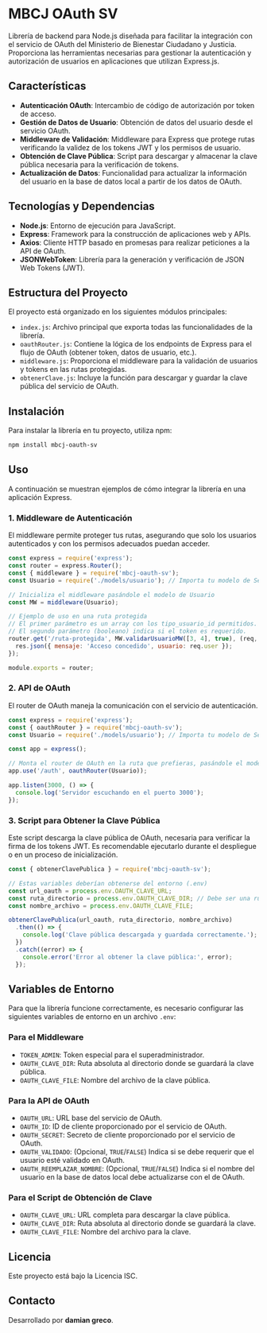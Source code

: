 # MBCJ OAuth SV

Librería de backend para Node.js diseñada para facilitar la integración con el servicio de OAuth del Ministerio de Bienestar Ciudadano y Justicia. Proporciona las herramientas necesarias para gestionar la autenticación y autorización de usuarios en aplicaciones que utilizan Express.js.

## Características

-   **Autenticación OAuth**: Intercambio de código de autorización por token de acceso.
-   **Gestión de Datos de Usuario**: Obtención de datos del usuario desde el servicio OAuth.
-   **Middleware de Validación**: Middleware para Express que protege rutas verificando la validez de los tokens JWT y los permisos de usuario.
-   **Obtención de Clave Pública**: Script para descargar y almacenar la clave pública necesaria para la verificación de tokens.
-   **Actualización de Datos**: Funcionalidad para actualizar la información del usuario en la base de datos local a partir de los datos de OAuth.

## Tecnologías y Dependencias

-   **Node.js**: Entorno de ejecución para JavaScript.
-   **Express**: Framework para la construcción de aplicaciones web y APIs.
-   **Axios**: Cliente HTTP basado en promesas para realizar peticiones a la API de OAuth.
-   **JSONWebToken**: Librería para la generación y verificación de JSON Web Tokens (JWT).

## Estructura del Proyecto

El proyecto está organizado en los siguientes módulos principales:

-   `index.js`: Archivo principal que exporta todas las funcionalidades de la librería.
-   `oauthRouter.js`: Contiene la lógica de los endpoints de Express para el flujo de OAuth (obtener token, datos de usuario, etc.).
-   `middleware.js`: Proporciona el middleware para la validación de usuarios y tokens en las rutas protegidas.
-   `obtenerClave.js`: Incluye la función para descargar y guardar la clave pública del servicio de OAuth.

## Instalación

Para instalar la librería en tu proyecto, utiliza npm:

```bash
npm install mbcj-oauth-sv
```

## Uso

A continuación se muestran ejemplos de cómo integrar la librería en una aplicación Express.

### 1. Middleware de Autenticación

El middleware permite proteger tus rutas, asegurando que solo los usuarios autenticados y con los permisos adecuados puedan acceder.

```javascript
const express = require('express');
const router = express.Router();
const { middleware } = require('mbcj-oauth-sv');
const Usuario = require('./models/usuario'); // Importa tu modelo de Sequelize para Usuario

// Inicializa el middleware pasándole el modelo de Usuario
const MW = middleware(Usuario);

// Ejemplo de uso en una ruta protegida
// El primer parámetro es un array con los tipo_usuario_id permitidos.
// El segundo parámetro (booleano) indica si el token es requerido.
router.get('/ruta-protegida', MW.validarUsuarioMW([3, 4], true), (req, res) => {
  res.json({ mensaje: 'Acceso concedido', usuario: req.user });
});

module.exports = router;
```

### 2. API de OAuth

El router de OAuth maneja la comunicación con el servicio de autenticación.

```javascript
const express = require('express');
const { oauthRouter } = require('mbcj-oauth-sv');
const Usuario = require('./models/usuario'); // Importa tu modelo de Sequelize para Usuario

const app = express();

// Monta el router de OAuth en la ruta que prefieras, pasándole el modelo de Usuario
app.use('/auth', oauthRouter(Usuario));

app.listen(3000, () => {
  console.log('Servidor escuchando en el puerto 3000');
});
```

### 3. Script para Obtener la Clave Pública

Este script descarga la clave pública de OAuth, necesaria para verificar la firma de los tokens JWT. Es recomendable ejecutarlo durante el despliegue o en un proceso de inicialización.

```javascript
const { obtenerClavePublica } = require('mbcj-oauth-sv');

// Estas variables deberían obtenerse del entorno (.env)
const url_oauth = process.env.OAUTH_CLAVE_URL;
const ruta_directorio = process.env.OAUTH_CLAVE_DIR; // Debe ser una ruta absoluta
const nombre_archivo = process.env.OAUTH_CLAVE_FILE;

obtenerClavePublica(url_oauth, ruta_directorio, nombre_archivo)
  .then(() => {
    console.log('Clave pública descargada y guardada correctamente.');
  })
  .catch((error) => {
    console.error('Error al obtener la clave pública:', error);
  });
```

## Variables de Entorno

Para que la librería funcione correctamente, es necesario configurar las siguientes variables de entorno en un archivo `.env`:

### Para el Middleware

-   `TOKEN_ADMIN`: Token especial para el superadministrador.
-   `OAUTH_CLAVE_DIR`: Ruta absoluta al directorio donde se guardará la clave pública.
-   `OAUTH_CLAVE_FILE`: Nombre del archivo de la clave pública.

### Para la API de OAuth

-   `OAUTH_URL`: URL base del servicio de OAuth.
-   `OAUTH_ID`: ID de cliente proporcionado por el servicio de OAuth.
-   `OAUTH_SECRET`: Secreto de cliente proporcionado por el servicio de OAuth.
-   `OAUTH_VALIDADO`: (Opcional, `TRUE`/`FALSE`) Indica si se debe requerir que el usuario esté validado en OAuth.
-   `OAUTH_REEMPLAZAR_NOMBRE`: (Opcional, `TRUE`/`FALSE`) Indica si el nombre del usuario en la base de datos local debe actualizarse con el de OAuth.

### Para el Script de Obtención de Clave

-   `OAUTH_CLAVE_URL`: URL completa para descargar la clave pública.
-   `OAUTH_CLAVE_DIR`: Ruta absoluta al directorio donde se guardará la clave.
-   `OAUTH_CLAVE_FILE`: Nombre del archivo para la clave.

## Licencia

Este proyecto está bajo la Licencia ISC.

## Contacto

Desarrollado por **damian greco**.